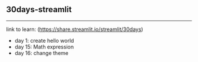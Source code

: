 ## 30days-streamlit
---
link to learn: (https://share.streamlit.io/streamlit/30days)
<br>
- day 1: create hello world
- day 15: Math expression
- day 16: change theme